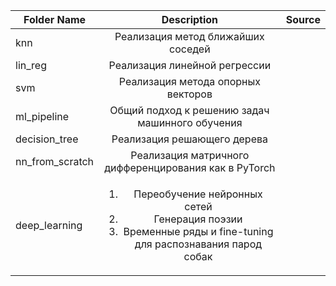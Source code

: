 | Folder Name            | Description   | Source|
| ---------------------- |:-------------:|:-------:|
| knn                    | Реализация метод ближайших соседей||
| lin_reg                | Реализация линейной регрессии||
| svm                    | Реализация метода опорных векторов      ||
|ml_pipeline             | Общий подход к решению задач машинного обучения ||
|decision_tree           | Реализация решающего дерева||
|nn_from_scratch         | Реализация матричного дифференцирования как в PyTorch||
|deep_learning           | <ol><li>Переобучение нейронных сетей</li><li>Генерация поэзии</li><li>Временные ряды и fine-tuning для распознавания парод собак</li></ol> | |